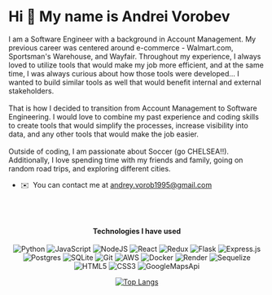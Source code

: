 Hi 👋 My name is Andrei Vorobev
===============================

I am a Software Engineer with a background in Account Management. My previous career was centered around e-commerce - Walmart.com, Sportsman's Warehouse, and Wayfair. Throughout my experience, I always loved to utilize tools that would make my job more efficient, and at the same time, I was always curious about how those tools were developed... I wanted to build similar tools as well that would benefit internal and external stakeholders.
<br/>
<br/>
That is how I decided to transition from Account Management to Software Engineering. I would love to combine my past experience and coding skills to create tools that would simplify the processes, increase visibility into data, and any other tools that would make the job easier. 
<br/>
<br/>
Outside of coding, I am passionate about Soccer (go CHELSEA!!). Additionally, I love spending time with my friends and family, going on random road trips, and exploring different cities.

* ✉️  You can contact me at [andrey.vorob1995@gmail.com](mailto:andrey.vorob1995@gmail.com)


<br/>
<br/>
<h4 align="center">Technologies I have used</h4>
<div align="center">
 
 ![Python](https://img.shields.io/badge/python-3670A0?style=for-the-badge&logo=python&logoColor=ffdd54)
 ![JavaScript](https://img.shields.io/badge/javascript-%23323330.svg?style=for-the-badge&logo=javascript&logoColor=%23F7DF1E)
 ![NodeJS](https://img.shields.io/badge/node.js-6DA55F?style=for-the-badge&logo=node.js&logoColor=white)
 ![React](https://img.shields.io/badge/react-%2320232a.svg?style=for-the-badge&logo=react&logoColor=%2361DAFB)
 ![Redux](https://img.shields.io/badge/redux-%23593d88.svg?style=for-the-badge&logo=redux&logoColor=white)
 ![Flask](https://img.shields.io/badge/flask-%23000.svg?style=for-the-badge&logo=flask&logoColor=white)
 ![Express.js](https://img.shields.io/badge/express.js-%23404d59.svg?style=for-the-badge&logo=express&logoColor=%2361DAFB)
 ![Postgres](https://img.shields.io/badge/postgres-%23316192.svg?style=for-the-badge&logo=postgresql&logoColor=white)
 ![SQLite](https://img.shields.io/badge/sqlite-%2307405e.svg?style=for-the-badge&logo=sqlite&logoColor=white)
 ![Git](https://img.shields.io/badge/git-%23F05033.svg?style=for-the-badge&logo=git&logoColor=white)
 ![AWS](https://img.shields.io/badge/AWS-%23FF9900.svg?style=for-the-badge&logo=amazon-aws&logoColor=white)
 ![Docker](https://img.shields.io/badge/docker-%230db7ed.svg?style=for-the-badge&logo=docker&logoColor=white)
 ![Render](https://img.shields.io/badge/Render-%46E3B7.svg?style=for-the-badge&logo=render&logoColor=white)
 ![Sequelize](https://img.shields.io/badge/Sequelize-52B0E7?style=for-the-badge&logo=Sequelize&logoColor=white)
 ![HTML5](https://img.shields.io/badge/html5-%23E34F26.svg?style=for-the-badge&logo=html5&logoColor=white)
 ![CSS3](https://img.shields.io/badge/css3-%231572B6.svg?style=for-the-badge&logo=css3&logoColor=white)
 ![GoogleMapsApi](https://img.shields.io/badge/Google_Maps_API-%234285F4?style=for-the-badge&logo=googlemaps&logoColor=white)
</div>

<div align="center">
 
 [![Top Langs](https://github-readme-stats.vercel.app/api/top-langs/?username=Rezident16&layout=compact)](https://github.com/Rezident16/github-readme-stats)
 
</div>
